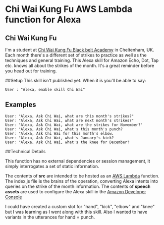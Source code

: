 # Chi Wai Kung Fu AWS Lambda function for Alexa

## Chi Wai Kung Fu
I'm a student at [Chi Wai Kung Fu Black belt Academy](http://chiwai.co.uk/) in Cheltenham, UK. Each month there's a different set of strikes to practice as well as the techniques and general training. This Alexa skill for Amazon Echo, Dot, Tap etc. knows all about the strikes of the month. It's a great reminder before you head out for training.

##Setup
This skill isn't published yet. When it is you'll be able to say:

    User : "Alexa, enable skill Chi Wai"

## Examples
    User: "Alexa, Ask Chi Wai, what are this month's strikes?"
    User: "Alexa, Ask Chi Wai, what are next month's strikes?"
    User: "Alexa, Ask Chi Wai, what are the strikes for November?"
    User: "Alexa, Ask Chi Wai, what's this month's punch?
    User: "Alexa, Ask Chi Wai for this month's elbow.
    User: "Alexa, Ask Chi Wai, what's January's kick?
    User: "Alexa, Ask Chi Wai, what's the knee for December?

##Technical Details

This function has no external dependencies or session management, it simply interrogates a set of static information.

The contents of **src** are intended to be hosted as an [AWS Lambda](http://aws.amazon.com/lambda) function. The index.js file is the brains of the operation, converting Alexa intents into queries on the strike of the month information.
The contents of **speech assets** are used to configure the Alexa skill in the [Amazon Developer Console](https://developer.amazon.com/edw/home.html)

I could have created a custom slot for "hand", "kick", "elbow" and "knee" but I was learning as I went along with this skill. Also I wanted to have variants in the utterances for hand = punch.

